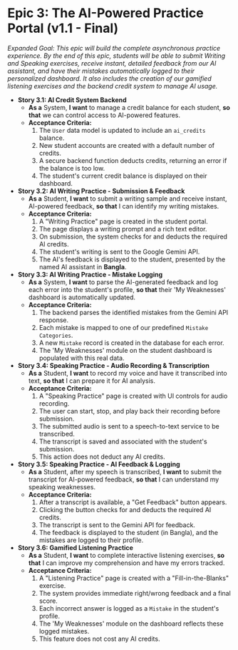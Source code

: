 # Epic 3: The AI-Powered Practice Portal (v1.1 - Final)
*Expanded Goal: This epic will build the complete asynchronous practice experience. By the end of this epic, students will be able to submit Writing and Speaking exercises, receive instant, detailed feedback from our AI assistant, and have their mistakes automatically logged to their personalized dashboard. It also includes the creation of our gamified listening exercises and the backend credit system to manage AI usage.*

* **Story 3.1: AI Credit System Backend**
    * **As a** System, **I want** to manage a credit balance for each student, **so that** we can control access to AI-powered features.
    * **Acceptance Criteria:**
        1.  The `User` data model is updated to include an `ai_credits` balance.
        2.  New student accounts are created with a default number of credits.
        3.  A secure backend function deducts credits, returning an error if the balance is too low.
        4.  The student's current credit balance is displayed on their dashboard.
* **Story 3.2: AI Writing Practice - Submission & Feedback**
    * **As a** Student, **I want** to submit a writing sample and receive instant, AI-powered feedback, **so that** I can identify my writing mistakes.
    * **Acceptance Criteria:**
        1.  A "Writing Practice" page is created in the student portal.
        2.  The page displays a writing prompt and a rich text editor.
        3.  On submission, the system checks for and deducts the required AI credits.
        4.  The student's writing is sent to the Google Gemini API.
        5.  The AI's feedback is displayed to the student, presented by the named AI assistant in **Bangla**.
* **Story 3.3: AI Writing Practice - Mistake Logging**
    * **As a** System, **I want** to parse the AI-generated feedback and log each error into the student's profile, **so that** their 'My Weaknesses' dashboard is automatically updated.
    * **Acceptance Criteria:**
        1.  The backend parses the identified mistakes from the Gemini API response.
        2.  Each mistake is mapped to one of our predefined `Mistake Categories`.
        3.  A new `Mistake` record is created in the database for each error.
        4.  The 'My Weaknesses' module on the student dashboard is populated with this real data.
* **Story 3.4: Speaking Practice - Audio Recording & Transcription**
    * **As a** Student, **I want** to record my voice and have it transcribed into text, **so that** I can prepare it for AI analysis.
    * **Acceptance Criteria:**
        1.  A "Speaking Practice" page is created with UI controls for audio recording.
        2.  The user can start, stop, and play back their recording before submission.
        3.  The submitted audio is sent to a speech-to-text service to be transcribed.
        4.  The transcript is saved and associated with the student's submission.
        5.  This action does not deduct any AI credits.
* **Story 3.5: Speaking Practice - AI Feedback & Logging**
    * **As a** Student, after my speech is transcribed, **I want** to submit the transcript for AI-powered feedback, **so that** I can understand my speaking weaknesses.
    * **Acceptance Criteria:**
        1.  After a transcript is available, a "Get Feedback" button appears.
        2.  Clicking the button checks for and deducts the required AI credits.
        3.  The transcript is sent to the Gemini API for feedback.
        4.  The feedback is displayed to the student (in Bangla), and the mistakes are logged to their profile.
* **Story 3.6: Gamified Listening Practice**
    * **As a** Student, **I want** to complete interactive listening exercises, **so that** I can improve my comprehension and have my errors tracked.
    * **Acceptance Criteria:**
        1.  A "Listening Practice" page is created with a "Fill-in-the-Blanks" exercise.
        2.  The system provides immediate right/wrong feedback and a final score.
        3.  Each incorrect answer is logged as a `Mistake` in the student's profile.
        4.  The 'My Weaknesses' module on the dashboard reflects these logged mistakes.
        5.  This feature does not cost any AI credits.
